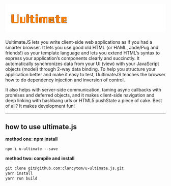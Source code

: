  
![UultimateJS](https://github.com/clancytom/u-ultimate.js/blob/develop/images/logo.png)
=========

UultimateJS lets you write client-side web applications as if you had a smarter browser.  It lets you
use good old HTML (or HAML, Jade/Pug and friends!) as your template language and lets you extend HTML’s
syntax to express your application’s components clearly and succinctly.  It automatically
synchronizes data from your UI (view) with your JavaScript objects (model) through 2-way data
binding. To help you structure your application better and make it easy to test, UultimateJS teaches
the browser how to do dependency injection and inversion of control.

It also helps with server-side communication, taming async callbacks with promises and deferred objects,
and it makes client-side navigation and deep linking with hashbang urls or HTML5 pushState a
piece of cake. Best of all? It makes development fun!

---

## how to use ultimate.js

**method one: npm install**

```shell
npm i u-ultimate --save
```

**method two: compile and install**

```shell
git clone git@github.com:clancytom/u-ultimate.js.git
yarn install
yarn run build
```
